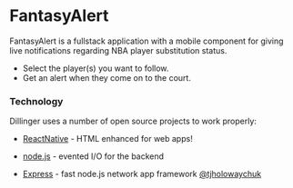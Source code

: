 # FantasyAlert

FantasyAlert is a fullstack application with a mobile component for giving live notifications regarding NBA player substitution status.

  - Select the player(s) you want to follow.
  - Get an alert when they come on to the court.

### Technology

Dillinger uses a number of open source projects to work properly:

* [ReactNative] - HTML enhanced for web apps!
* [node.js] - evented I/O for the backend
* [Express] - fast node.js network app framework [@tjholowaychuk]



   [node.js]: <http://nodejs.org>
   [@tjholowaychuk]: <http://twitter.com/tjholowaychuk>
   [express]: <http://expressjs.com>
   [ReactNative]: <https://reactnative.dev/>
